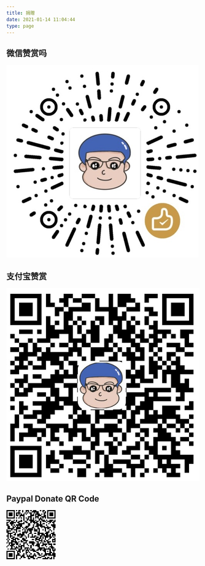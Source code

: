 ```yaml
---
title: 捐赠
date: 2021-01-14 11:04:44
type: page
---
```


## 微信赞赏吗

![微信赞赏吗](/asset/wechat-donate.jpg)

## 支付宝赞赏

![支付宝赞赏](/asset/alipay-donate.jpg)

## Paypal Donate QR Code

![Paypal Donate](/asset/paypal-donate.png)


